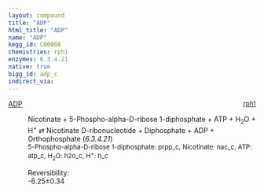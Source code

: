 ```yaml
---
layout: compound
title: "ADP"
html_title: "ADP"
name: "ADP"
kegg_id: C00008
chemistries: rph1
enzymes: 6.3.4.21
native: true
bigg_id: adp_c
indirect_via:
---
```

<dl><dt class='rs-product'><a href='{{ site.url }}{{ site.baseurl }}/compounds/C00008' class='link-dark' data-bs-toggle='tooltip' data-bs-html='true' data-bs-title='KEGG: C00008'>ADP</a><span style='float: right; max-width: 40%'><a href='{{ site.url }}{{ site.baseurl }}/chemistries/rph1' class='link-dark opacity-50' style='font-size: small; word-wrap: anywhere;'>rph1</a></span></dt><dd><p>Nicotinate + 5-Phospho-alpha-D-ribose 1-diphosphate + ATP + H<sub>2</sub>O + H<sup>+</sup> &#8644; Nicotinate D-ribonucleotide + Diphosphate + ADP + Orthophosphate (<i>6.3.4.21</i>)<br /><span style='font-size: small;'><span data-bs-toggle='tooltip' data-bs-html='true' data-bs-title='KEGG: C00119'>5-Phospho-alpha-D-ribose 1-diphosphate</span>: prpp_c, <span data-bs-toggle='tooltip' data-bs-html='true' data-bs-title='KEGG: C00253'>Nicotinate</span>: nac_c, <span data-bs-toggle='tooltip' data-bs-html='true' data-bs-title='KEGG: C00002'>ATP</span>: atp_c, <span data-bs-toggle='tooltip' data-bs-html='true' data-bs-title='KEGG: C00001'>H<sub>2</sub>O</span>: h2o_c, <span data-bs-toggle='tooltip' data-bs-html='true' data-bs-title='KEGG: C00080'>H<sup>+</sup></span>: h_c</span><br /><div class="reversibility_info">Reversibility: <div class="progress" style="flex-direction: row-reverse;"><div class="progress-bar bg-success" role="progressbar" style="width: 62.46%" aria-valuenow="-6.245626819556737" aria-valuemin="0" aria-valuemax="10"></div><div class="progress-bar bg-warning" role="progressbar" style="width: 3.40%" aria-valuenow="-6.245626819556737" aria-valuemin="0" aria-valuemax="10"></div></div><span>-6.25&plusmn;0.34</span><div class="progress"><div class="progress-bar bg-danger" role="progressbar" style="width: 0%" aria-valuenow="-6.245626819556737" aria-valuemin="0" aria-valuemax="10"></div></div></div></p><dl></dl></dd></dl>